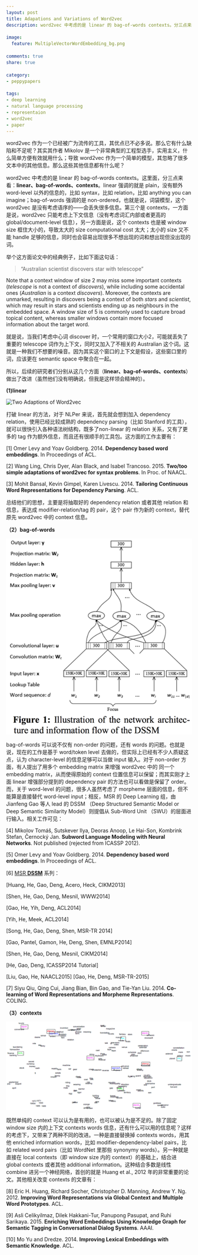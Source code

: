 ```yaml
---
layout: post
title: Adapations and Variations of Word2vec
description: word2vec 中考虑的是 linear 的 bag-of-words contexts。分三点来看：linear、bag-of-words、contexts。linear 强调的就是 plain，没有额外 word-level 以外的信息的，比如 syntax，比如 relation，比如 anything you can imagine；bag-of-words 强调的是 non-ordered，也就是说，词袋模型，这个 word2vec 是没有考虑语序的；第三个是 contexts，一方面是说，word2vec 只能考虑上下文信息（没有考虑词汇内部或者更高的 global/document-level 信息），另一方面是说，这个 contexts 也是被 window size 框住大小的，导致太大的 size computational cost 太大；太小的 size 又不能 handle 足够的信息，同时也会容易出现很多不想出现的词和想出现但没出现的词。

image:
  feature: MultipleVectorWordEmbedding_bg.png

comments: true
share: true

category:
- peppypapers

tags:
- deep learning
- natural language processing
- representaion
- word2vec
- paper
---
```


word2vec 作为一个已经被广为流传的工具，其优点已不必多说。那么它有什么缺陷和不足呢？其实其作者 Mikolov 是一个非常典型的工程型选手，实用主义，什么简单方便有效就用什么；导致 word2vec 作为一个简单的模型，其忽略了很多文本中的其他信息。那么这些其他信息都有什么呢？

word2vec 中考虑的是 linear 的 bag-of-words contexts。这里面，分三点来看：**linear、bag-of-words、contexts**。linear 强调的就是 plain，没有额外 word-level 以外的信息的，比如 syntax，比如 relation，比如 anything you can imagine；bag-of-words 强调的是 non-ordered，也就是说，词袋模型，这个 word2vec 是没有考虑语序的——会丢失很多信息。第三个是 contexts，一方面是说，word2vec 只能考虑上下文信息（没有考虑词汇内部或者更高的 global/document-level 信息），另一方面是说，这个 contexts 也是被 window size 框住大小的，导致太大的 size computational cost 太大；太小的 size 又不能 handle 足够的信息，同时也会容易出现很多不想出现的词和想出现但没出现的词。

举个这方面论文中的经典例子，比如下面这句话：

> “Australian scientist discovers star with telescope”  

Note that a context window of size 2 may miss some important contexts (*telescope* is not a context of *discovers*), while including some accidental ones (*Australian* is a context *discovers*). Moreover, the contexts are unmarked, resulting in discovers being a context of both *stars* and *scientist*, which may result in stars and scientists ending up as neighbours in the embedded space. A window size of 5 is commonly used to capture broad topical content, whereas smaller windows contain more focused information about the target word. 

就是说，当我们考虑中心词 discover 时，一个常用的窗口大小2，可能就丢失了重要的 telescope 词作为上下文，同时又加入了不相关的 Australian 这个词。这就是一种我们不想要的噪音。因为其实这个窗口的上下文是假设，这些窗口里的词，应该更在 semantic space 中聚合在一起。

所以，后续的研究者们分别从这几个方面（**linear、bag-of-words、contexts**）做出了改进（虽然他们没有明确说，但我是这样领会精神的）。


**(1)linear**


![Two Adaptions of Word2vec](/images/structured-w2v.png)

打破 linear 的方法，对于 NLPer 来说，首先就会想到加入 dependency relation，使用已经比较成熟的 dependency parsing（比如 Stanford 的工具），就可以很快引入各种语法树结构，既多了non-linear 的 relation 关系，又有了更多的 tag 作为额外信息，而且还有很顺手的工具包。这方面的工作主要有：

[1] Omer Levy and Yoav Goldberg. 2014. **Dependency based word embeddings**. In Proceedings of ACL.

[2] Wang Ling, Chris Dyer, Alan Black, and Isabel Trancoso. 2015. **Two/too simple adaptations of word2vec for syntax problems**. In Proc. of NAACL.

[3] Mohit Bansal, Kevin Gimpel, Karen Livescu. 2014. **Tailoring Continuous Word Representations for Dependency Parsing**. ACL.

总结他们的思想，主要是将抽取好的 dependency relation 或者其他 relation 和 信息，表达成 modifier-relation/tag 的 pair，这个 pair 作为新的 context，替代原先 word2vec 中的 context 信息。



**（2）bag-of-words**

![The DSSM arthitecture](/images/dssm.png)

bag-of-words 可以说不仅有 non-order 的问题，还有 words 的问题。也就是说，现在的工作是基于 word/token level 去做的，但实际上已经有不少人质疑这点，认为 character-level 的信息足够可以当做 input 输入。对于 non-order 方面，有人提出了用多个 embedding matrix 来增强 word2vec 中的 同一个 embedding matrix，从而使得原始的 context 位置信息可以保留；而其实刚才上面 linear 增强部分提到的 dependency pair 的方法也可以看做是保留了 order。而，关于 word-level 的问题，很多人虽然考虑了 morpheme 层面的信息，但不能算是直接替代 word-level input；相反，MSR 的 Deep Learning 组，由 Jianfeng Gao 等人 lead 的 DSSM （Deep Structured Semantic Model or Deep Semantic Similarity Model）则提倡从 Sub-Word Unit （SWU）的层面进行输入。相关工作可见：

[4] Mikolov Tomáš, Sutskever Ilya, Deoras Anoop, Le Hai-Son, Kombrink Stefan, Černocký Jan. **Subword Language Modeling with Neural Networks**. Not published (rejected from ICASSP 2012).

[5] Omer Levy and Yoav Goldberg. 2014. **Dependency based word embeddings**. In Proceedings of ACL.

[6] [MSR **DSSM**](http://research.microsoft.com/en-us/projects/dssm/) 系列：

[Huang, He, Gao, Deng, Acero, Heck, CIKM2013] 

[Shen, He, Gao, Deng, Mesnil, WWW2014] 

[Gao, He, Yih, Deng, ACL2014] 

[Yih, He, Meek, ACL2014] 

[Song, He, Gao, Deng, Shen, MSR-TR 2014] 

[Gao, Pantel, Gamon, He, Deng, Shen, EMNLP2014] 

[Shen, He, Gao, Deng, Mesnil, CIKM2014] 

[He, Gao, Deng, ICASSP2014 Tutorial] 

[Liu, Gao, He, NAACL2015] 
[Gao, He, Deng, MSR-TR-2015]

[7] Siyu Qiu, Qing Cui, Jiang Bian, Bin Gao, and Tie-Yan Liu. 2014. **Co-learning of Word Representations and Morpheme Representations**. COLING.



**（3）contexts** 


![result of Socher's dependency-based word embeddings](/images/MultipleVectorWordEmbedding_bg.png)

既然单纯的 context 可以认为是有用的，也可以被认为是不足的。除了固定 window size 内的上下文 contexts words 信息，还有什么可以用的信息呢？这样的考虑下，又带来了两种不同的改进。一种是直接替换掉 contexts words，用其他 enriched information words，比如 modifier-dependency-label pairs，比如 related word pairs（比如 WordNet 里那些 synonymy words）。另一种就是直接在 local contexts（即 window size 内的 context）的基础上，结合进 global contexts 或者其他 additional information。这种结合多数是线性 combine 进另一个神经网络，首创的就是 Huang et al., 2012 年的非常重要的论文。其他相关改变 contexts 的文章有：

[8] Eric H. Huang, Richard Socher, Christopher D. Manning, Andrew Y. Ng. 2012. **Improving Word Representations via Global Context and Multiple Word Prototypes**. ACL.

[9] Asli Celikyilmaz, Dilek Hakkani-Tur, Panupong Pasupat, and Ruhi Sarikaya. 2015.  **Enriching Word Embeddings Using Knowledge Graph for Semantic Tagging in Conversational Dialog Systems**. AAAI.

[10] Mo Yu and Dredze. 2014. **Improving Lexical Embeddings with Semantic Knowledge**. ACL.


